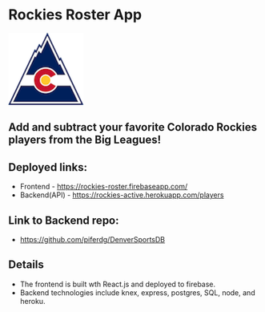 # Rockies Roster App
![logo](https://github.com/piferdg/DenverSportsClient/blob/master/rockies_roster/src/assets/rockiesLogo.png)

## Add and subtract your favorite Colorado Rockies players from the Big Leagues!  

## Deployed links: 
  - Frontend - https://rockies-roster.firebaseapp.com/
  - Backend(API) - https://rockies-active.herokuapp.com/players

## Link to Backend repo: 
  - https://github.com/piferdg/DenverSportsDB 

## Details
  - The frontend is built wth React.js and deployed to firebase.
  - Backend technologies include knex, express, postgres, SQL, node, and heroku. 


